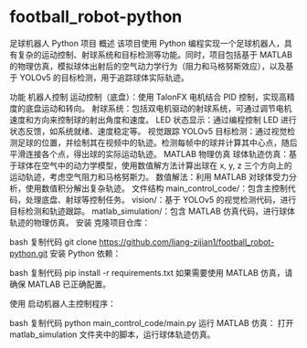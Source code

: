 # football_robot-python
足球机器人 Python 项目
概述
该项目使用 Python 编程实现一个足球机器人，具有复杂的运动控制、射球系统和目标检测等功能。同时，项目包括基于 MATLAB 的物理仿真，模拟球体出射后的空气动力学行为（阻力和马格努斯效应），以及基于 YOLOv5 的目标检测，用于追踪球体实际轨迹。

功能
机器人控制
运动控制（底盘）：使用 TalonFX 电机结合 PID 控制，实现高精度的底盘运动和转向。
射球系统：包括双电机驱动的射球系统，可通过调节电机速度和方向来控制球的射出角度和速度。
LED 状态显示：通过编程控制 LED 进行状态反馈，如系统就绪、速度稳定等。
视觉跟踪
YOLOv5 目标检测：通过视觉检测足球的位置，并绘制其在视频中的轨迹。检测每帧中的球并计算其中心点，随后平滑连接各个点，得出球的实际运动轨迹。
MATLAB 物理仿真
球体轨迹仿真：基于球体在空气中的动力学模型，使用数值解方法计算出球在 x, y, z 三个方向上的运动轨迹，考虑空气阻力和马格努斯力。
数值解法：利用 MATLAB 对球体受力分析，使用数值积分解出复杂轨迹。
文件结构
main_control_code/：包含主控制代码，处理底盘、射球等控制任务。
vision/：基于 YOLOv5 的视觉检测代码，进行目标检测和轨迹跟踪。
matlab_simulation/：包含 MATLAB 仿真代码，进行球体轨迹的物理仿真。
安装
克隆项目仓库：

bash
复制代码
git clone https://github.com/liang-zijian1/football_robot-python.git
安装 Python 依赖：

bash
复制代码
pip install -r requirements.txt
如果需要使用 MATLAB 仿真，请确保 MATLAB 已正确配置。

使用
启动机器人主控制程序：

bash
复制代码
python main_control_code/main.py
运行 MATLAB 仿真： 打开 matlab_simulation 文件夹中的脚本，运行球体轨迹仿真。

